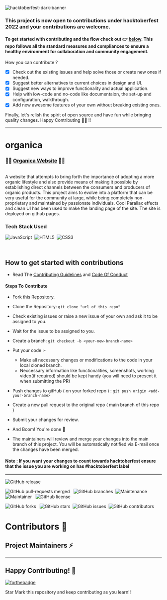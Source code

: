 ![hacktoberfest-dark-banner](https://user-images.githubusercontent.com/89788120/193028856-7c902c68-50dd-4a94-8154-b32c5a037ba2.png)

### This project is now open to contributions under hacktoberfest 2022 and your contributions are welcome.

#### To get started with contributing and the flow check out 👉 **[below](https://github.com/kaustav202/RealTime-TwitterDataAnalysis#how-to-get-started-with-contributions)**. This repo follows all the standard measures and compliances to ensure a healthy environment for collaboration and community engagement. 

How you can contribute ?

- [x] Check out the existing issues and help solve those or create new ones if needed.
- [x] Suggest better alternatives to current choices in design and UI.
- [x] Suggest new ways to improve functionality and actual application.
- [x] Help with low-code and no-code like documentaion, the set-up and configuration, walkthrough.
- [x] Add new awesome features of your own without breaking existing ones.

Finally, let's relish the spirit of open source and have fun while bringing quality changes. Happy Contributing 🎉🎉 !!

---

# organica

### 🔗🔗  [Organica Website](https://kaustav202.github.io/organica/)   🍁🍂
<br/>
A website that attempts to bring forth the importance of adopting a more organic lifestyle and also provide means of making it possible by establishing direct channels between the consumers and producers of organic products. This project aims to evolve into a platform that can be very useful for the community at large, while being completely non-proprietary and maintained by passionate individuals. Cool Parallax effects and clean UI has been used to make the landing page of the site. The site is deployed on github pages.


### Tech Stack Used 

 <img alt="JavaScript" src="https://img.shields.io/badge/javascript%20-%23323330.svg?&style=for-the-badge&logo=javascript&logoColor=%23F7DF1E"/> &nbsp;<img alt="HTML5" src="https://img.shields.io/badge/html5%20-%23E34F26.svg?&style=for-the-badge&logo=html5&logoColor=white"/>&nbsp; <img alt="CSS3" src="https://img.shields.io/badge/css3%20-%231572B6.svg?&style=for-the-badge&logo=css3&logoColor=white"/>
 
</br>



## How to get started with contributions

- Read The [Contributing Guidelines](./Contributions.md) and [Code Of Conduct](./Code_Of_Conduct.md)

#### Steps To Contribute

- Fork this Repository.
- Clone the Repository: `git clone "url of this repo"`
- Check existing issues or raise a new issue of your own and ask it to be assigned to you.
- Wait for the issue to be assigned to you.
- Create a branch: `git checkout -b <your-new-branch-name>`
- Put your code :-

  - Make all necessary changes or modifications to the code in your local cloned branch.
  - Neccessary information like functionalities, screenshots, working video(if required) should be kept handy (you will need to present it when submitting the PR)

- Push changes to gitHub ( on your forked repo ) : `git push origin <add-your-branch-name>`
- Create a new pull request to the original repo ( main branch of this repo )
- Submit your changes for review.
- And Boom! You're done 🥳
- The maintainers will review and merge your changes into the main branch of this project. You will be automatically notified via E-mail once the changes have been merged.

#### Note : If you want your changes to count towards hacktoberfest ensure that the issue you are working on has #hacktoberfest label

---

![GitHub release](https://img.shields.io/github/release/kaustav202/organica)</br>

![GitHub pull-requests merged](https://badgen.net/github/merged-prs/kaustav202/organica)&nbsp; &nbsp;![GitHub branches](https://badgen.net/github/branches/kaustav202/organica)&nbsp;&nbsp;![Maintenance](https://img.shields.io/badge/Maintained%3F-yes-green.svg) &nbsp; &nbsp; ![Maintainer](https://img.shields.io/badge/maintainer-Kaustav-blue)&nbsp; &nbsp;![GitHub license](https://badgen.net/github/license/kaustav202/organica)

![GitHub forks](https://badgen.net/github/forks/kaustav202/organica) &nbsp;&nbsp;![GitHub stars](https://badgen.net/github/stars/kaustav202/organica)&nbsp;&nbsp;![GitHub issues](https://img.shields.io/github/issues/kaustav202/organica)&nbsp;&nbsp;![GitHub contributors](https://img.shields.io/github/contributors/kaustav202/organica)


# Contributors 📑


<h2> Project Maintainers ⚡ </h2>
  <a href="https://github.com/kaustav202"></a>

---

## Happy Contributing! 🧡

[![forthebadge](https://forthebadge.com/images/badges/built-with-love.svg)](https://forthebadge.com)

Star Mark this repository and keep contributing as you learn!!
